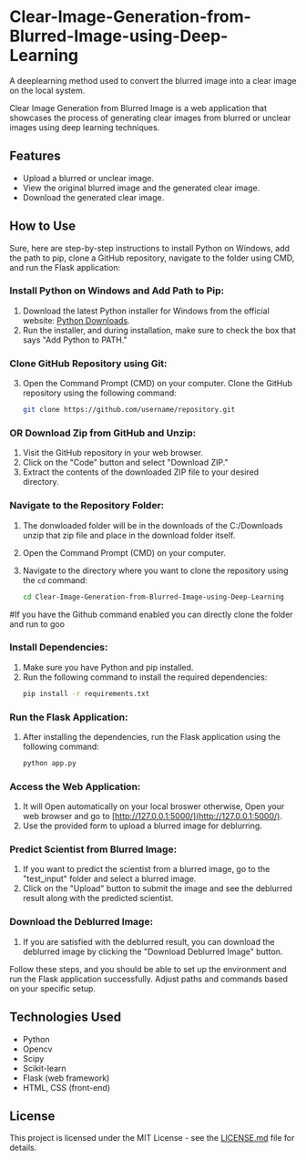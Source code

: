 # Clear-Image-Generation-from-Blurred-Image-using-Deep-Learning
A deeplearning method used to convert the blurred image into a clear image on the local system.

Clear Image Generation from Blurred Image is a web application that showcases the process of generating clear images from blurred or unclear images using deep learning techniques.

## Features

- Upload a blurred or unclear image.
- View the original blurred image and the generated clear image.
- Download the generated clear image.

## How to Use

Sure, here are step-by-step instructions to install Python on Windows, add the path to pip, clone a GitHub repository, navigate to the folder using CMD, and run the Flask application:

### Install Python on Windows and Add Path to Pip:
1. Download the latest Python installer for Windows from the official website: [Python Downloads](https://www.python.org/downloads/).
2. Run the installer, and during installation, make sure to check the box that says "Add Python to PATH."

### Clone GitHub Repository using Git:

3. Open the Command Prompt (CMD) on your computer. Clone the GitHub repository using the following command:
   ```bash
   git clone https://github.com/username/repository.git
   ```   
### OR Download Zip from GitHub and Unzip:
1. Visit the GitHub repository in your web browser.
2. Click on the "Code" button and select "Download ZIP."
3. Extract the contents of the downloaded ZIP file to your desired directory.

### Navigate to the Repository Folder:

1. The donwloaded folder will be in the downloads of the C:/Downloads unzip that zip file and place in the download folder itself.

2. Open the Command Prompt (CMD) on your computer.
   
3. Navigate to the directory where you want to clone the repository using the `cd` command:
   ```bash
   cd Clear-Image-Generation-from-Blurred-Image-using-Deep-Learning
   ```
#If you have the Github command enabled you can directly clone the folder and run to goo
     

### Install Dependencies:
1. Make sure you have Python and pip installed.
2. Run the following command to install the required dependencies:
   ```bash
   pip install -r requirements.txt
   ```

### Run the Flask Application:
1. After installing the dependencies, run the Flask application using the following command:
   ```bash
   python app.py
   ```

### Access the Web Application:
1. It will Open automatically on your local broswer otherwise, Open your web browser and go to [http://127.0.0.1:5000/](http://127.0.0.1:5000/).
2. Use the provided form to upload a blurred image for deblurring.

### Predict Scientist from Blurred Image:
1. If you want to predict the scientist from a blurred image, go to the "test_input" folder and select a blurred image.
2. Click on the "Upload" button to submit the image and see the deblurred result along with the predicted scientist.

### Download the Deblurred Image:
1. If you are satisfied with the deblurred result, you can download the deblurred image by clicking the "Download Deblurred Image" button.

Follow these steps, and you should be able to set up the environment and run the Flask application successfully. Adjust paths and commands based on your specific setup.

## Technologies Used

- Python
- Opencv
- Scipy
- Scikit-learn
- Flask (web framework)
- HTML, CSS (front-end)

## License

This project is licensed under the MIT License - see the [LICENSE.md](LICENSE.md) file for details.
